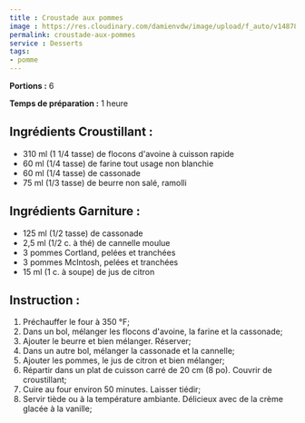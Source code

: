 ```yaml
---
title : Croustade aux pommes
image : https://res.cloudinary.com/damienvdw/image/upload/f_auto/v1487858573/recettes/Croustade-aux-pommes_kxrfi9.jpg
permalink: croustade-aux-pommes
service : Desserts
tags:
- pomme
---
```


**Portions :** 6

**Temps de préparation :** 1 heure

## Ingrédients Croustillant :
- 310 ml (1 1/4 tasse) de flocons d'avoine à cuisson rapide
- 60 ml (1/4 tasse) de farine tout usage non blanchie
- 60 ml (1/4 tasse) de cassonade
- 75 ml (1/3 tasse) de beurre non salé, ramolli

## Ingrédients Garniture :
- 125 ml (1/2 tasse) de cassonade
- 2,5 ml (1/2 c. à thé) de cannelle moulue
- 3 pommes Cortland, pelées et tranchées
- 3 pommes McIntosh, pelées et tranchées
- 15 ml (1 c. à soupe) de jus de citron

## Instruction :
1. Préchauffer le four à 350 °F;
2. Dans un bol, mélanger les flocons d'avoine, la farine et la cassonade;
3. Ajouter le beurre et bien mélanger. Réserver;
4. Dans un autre bol, mélanger la cassonade et la cannelle;
5. Ajouter les pommes, le jus de citron et bien mélanger;
6. Répartir dans un plat de cuisson carré de 20 cm (8 po). Couvrir de croustillant;
7. Cuire au four environ 50 minutes. Laisser tiédir;
8. Servir tiède ou à la température ambiante. Délicieux avec de la crème glacée à la vanille;
